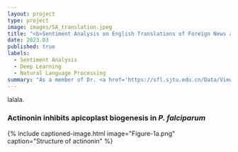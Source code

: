 ```yaml
---
layout: project
type: project
image: images/SA_translation.jpeg
title: "<b>Sentiment Analysis on English Translations of Foreign News and its Communication Effect</b>"
date: 2023.03
published: true
labels:
  - Sentiment Analysis
  - Deep Learning
  - Natural Language Processing
summary: "As a member of Dr. <a href='https://sfl.sjtu.edu.cn/Data/View/4727' target='_blank'>Lv Qianxi</a>'s research group, I reviewed and compiled the literature in the field of sentiment analysis and data annotation, and trained our models."
---
```


lalala.

### Actinonin inhibits apicoplast biogenesis in <em>P. falciparum</em>

{% include captioned-image.html image="Figure-1a.png" caption="Structure of actinonin" %}

